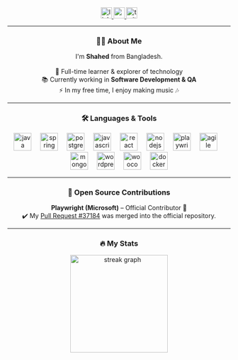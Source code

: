 <div align="center">
  <a href="https://www.linkedin.com/in/mohammad-shahed/" target="_blank">
    <img src="https://img.shields.io/static/v1?message=LinkedIn&logo=linkedin&label=&color=0077B5&logoColor=white&labelColor=&style=for-the-badge" height="25" alt="linkedin logo" />
  </a>
  <a href="https://www.youtube.com/" target="_blank">
    <img src="https://img.shields.io/static/v1?message=YouTube&logo=youtube&label=&color=FF0000&logoColor=white&labelColor=&style=for-the-badge" height="25" alt="youtube logo" />
  </a>
  <a href="https://x.com/shahedthedev" target="_blank">
    <img src="https://img.shields.io/static/v1?message=Twitter&logo=twitter&label=&color=1DA1F2&logoColor=white&labelColor=&style=for-the-badge" height="25" alt="twitter logo" />
  </a>
</div>

---

<h3 align="center">👨‍💻 About Me</h3>
<p align="center">
  I'm <b>Shahed</b> from Bangladesh.<br><br>
  🔭 Full-time learner & explorer of technology<br>
  📚 Currently working in <b>Software Development & QA</b><br>
  ⚡ In my free time, I enjoy making music 🎶
</p>

---

<h3 align="center">🛠️ Languages & Tools</h3>

<div align="center">
  <img src="https://cdn.jsdelivr.net/gh/devicons/devicon/icons/java/java-original.svg" height="40" alt="java logo" />
  <img width="12" />
  <img src="https://cdn.jsdelivr.net/gh/devicons/devicon/icons/spring/spring-original.svg" height="40" alt="spring logo" />
  <img width="12" />
  <img src="https://cdn.jsdelivr.net/gh/devicons/devicon/icons/postgresql/postgresql-original.svg" height="40" alt="postgresql logo" />
  <img width="12" />
  <img src="https://cdn.jsdelivr.net/gh/devicons/devicon/icons/javascript/javascript-original.svg" height="40" alt="javascript logo" />
  <img width="12" />
  <img src="https://cdn.jsdelivr.net/gh/devicons/devicon/icons/react/react-original.svg" height="40" alt="react logo" />
  <img width="12" />
  <img src="https://cdn.jsdelivr.net/gh/devicons/devicon/icons/nodejs/nodejs-original.svg" height="40" alt="nodejs logo" /> 
  <img width="12" />
  <img src="https://playwright.dev/img/playwright-logo.svg" height="40" alt="playwright logo" />  
  <img width="12" />
  <img src="https://png.pngtree.com/png-vector/20221030/ourmid/pngtree-agile-vector-png-image_6403840.png" height="40" alt="agile logo" />  
  <img width="12" />
  <img src="https://cdn.jsdelivr.net/gh/devicons/devicon/icons/mongodb/mongodb-original.svg" height="40" alt="mongodb logo" />
  <img width="12" />
  <img src="https://cdn.jsdelivr.net/gh/devicons/devicon/icons/wordpress/wordpress-original.svg" height="40" alt="wordpress logo" />
  <img width="12" />
  <img src="https://cdn.jsdelivr.net/gh/devicons/devicon/icons/woocommerce/woocommerce-original.svg" height="40" alt="woocommerce logo" />
  <img width="12" />
  <img src="https://cdn.jsdelivr.net/gh/devicons/devicon/icons/docker/docker-plain-wordmark.svg" height="40" alt="docker logo" />
</div>

---

<h3 align="center">🚀 Open Source Contributions</h3>

<p align="center">
  <b>Playwright (Microsoft)</b> – Official Contributor 🎉 <br>
  ✔️ My <a href="https://github.com/microsoft/playwright/pull/37184">Pull Request #37184</a> was merged into the official repository.
</p>

---

<h3 align="center">🔥 My Stats</h3>

<div align="center">
  <img src="https://streak-stats.demolab.com?user=dev-shahed&locale=en&mode=daily&theme=dark&hide_border=false&border_radius=5" height="220" alt="streak graph" />
</div>
